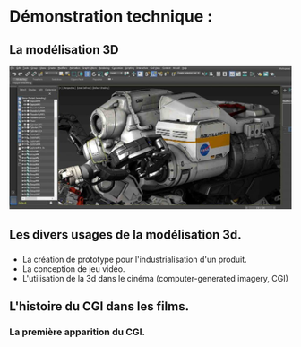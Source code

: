 # Démonstration technique : 
## La modélisation 3D
![3d](media/3DS-Max-new-1024x519.jpeg)

## Les divers usages de la modélisation 3d.
###
- La création de prototype pour l'industrialisation d'un produit.
- La conception de jeu vidéo.
- L'utilisation de la 3d dans le cinéma (computer-generated imagery, CGI)
## L'histoire du CGI dans les films.
### La première apparition du CGI.
